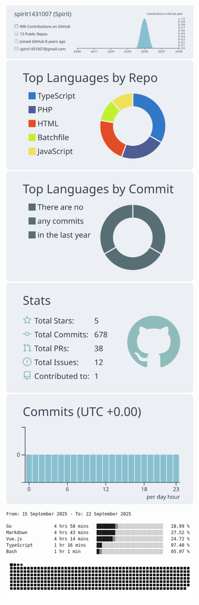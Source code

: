 [![](https://raw.githubusercontent.com/spirit1431007/spirit1431007/master/profile-summary-card-output/nord_bright/0-profile-details.svg)](https://git.io/spiritx)
[![](https://raw.githubusercontent.com/spirit1431007/spirit1431007/master/profile-summary-card-output/nord_bright/1-repos-per-language.svg)](https://git.io/spiritx) [![](https://raw.githubusercontent.com/spirit1431007/spirit1431007/master/profile-summary-card-output/nord_bright/2-most-commit-language.svg)](https://git.io/spiritx)
[![](https://raw.githubusercontent.com/spirit1431007/spirit1431007/master/profile-summary-card-output/nord_bright/3-stats.svg)](https://git.io/spiritx) [![](https://raw.githubusercontent.com/spirit1431007/spirit1431007/master/profile-summary-card-output/nord_bright/4-productive-time.svg)](https://git.io/spiritx)

<!--START_SECTION:waka-->

```txt
From: 15 September 2025 - To: 22 September 2025

Go                4 hrs 58 mins   ███████▒░░░░░░░░░░░░░░░░░   28.99 %
Markdown          4 hrs 43 mins   ███████░░░░░░░░░░░░░░░░░░   27.52 %
Vue.js            4 hrs 14 mins   ██████▒░░░░░░░░░░░░░░░░░░   24.72 %
TypeScript        1 hr 16 mins    ██░░░░░░░░░░░░░░░░░░░░░░░   07.40 %
Bash              1 hr 1 min      █▒░░░░░░░░░░░░░░░░░░░░░░░   05.97 %
```

<!--END_SECTION:waka-->

![contribution](https://github.com/spirit1431007/spirit1431007/blob/output/github-contribution-grid-snake.svg)
